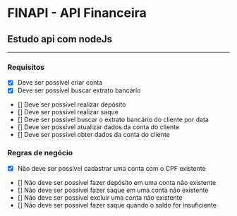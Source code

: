 # FINAPI - API Financeira

## Estudo api com nodeJs

---

### Requisitos 
- [x] Deve ser possível criar conta
- [x] Deve ser possível buscar extrato bancário
- [] Deve ser possível realizar depósito
- [] Deve ser possível realizar saque
- [] Deve ser possível buscar o extrato bancário do cliente por data
- [] Deve ser possível atualizar dados da conta do cliente
- [] Deve ser possível obter dados da conta do cliente 

### Regras de negócio 
- [x] Não deve ser possível cadastrar uma conta com o CPF existente 
- [] Não deve ser possível fazer depósito em uma conta não existente
- [] Não deve ser possível fazer saque em uma conta não existente 
- [] Não deve ser possível excluir uma conta não existente 
- [] Não deve ser possível fazer saque quando o saldo for insuficiente 
